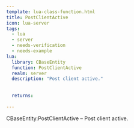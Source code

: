 ```yaml
---
template: lua-class-function.html
title: PostClientActive
icon: lua-server
tags:
  - lua
  - server
  - needs-verification
  - needs-example
lua:
  library: CBaseEntity
  function: PostClientActive
  realm: server
  description: "Post client active."
  
  
  returns:
    
---
```


<div class="lua__search__keywords">
CBaseEntity:PostClientActive &#x2013; Post client active.
</div>
